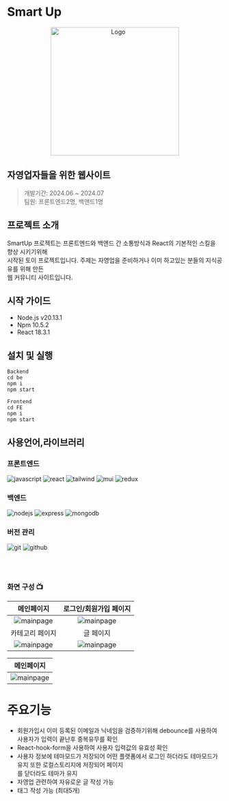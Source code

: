 # Smart Up

<div style="text-align: center;">
  <img src="https://github.com/funizo/project/blob/dev/FE/public/img/logo.png?raw=true" alt="Logo" width="300" height="300">
</div>

## 자영업자들을 위한 웹사이트

> 개발기간: 2024.06 ~ 2024.07
> <br>
> 팀원: 프론트엔드2명, 백앤드1명

## 프로젝트 소개

SmartUp 프로젝트는 프론트엔드와 백앤드 간 소통방식과 React의 기본적인 스킬을 향상 시키기위해
<br>
시작된 토이 프로젝트입니다. 주제는 자영업을 준비하거나 이미 하고있는 분들의 지식공유를 위해 만든
<br>
웹 커뮤니티 사이트입니다.

## 시작 가이드

- Node.js v20.13.1
- Npm 10.5.2
- React 18.3.1

## 설치 및 실행

```
Backend
cd be
npm i
npm start
```

```
Frontend
cd FE
npm i
npm start
```

## 사용언어,라이브러리

### 프론트엔드<br>

![javascript](https://img.shields.io/badge/javascript-F7DF1E?style=for-the-badge&logo=javascript&logoColor=black)
![react](https://img.shields.io/badge/react-61DAFB?style=for-the-badge&logo=react&logoColor=black)
![tailwind](https://img.shields.io/badge/tailwind-06B6D4?style=for-the-badge&logo=tailwind-css&logoColor=white)
![mui](https://img.shields.io/badge/Material--UI-0081CB?style=for-the-badge&logo=material-ui&logoColor=white)
![redux](https://img.shields.io/badge/Redux-593D88?style=for-the-badge&logo=redux&logoColor=white)

### 백엔드<br>

![nodejs](https://img.shields.io/badge/node.js-339933?style=for-the-badge&logo=Node.js&logoColor=white)
![express](https://img.shields.io/badge/express-000000?style=for-the-badge&logo=express&logoColor=white)
![mongodb](https://img.shields.io/badge/mongoDB-47A248?style=for-the-badge&logo=MongoDB&logoColor=white)

### 버전 관리<br>

![git](https://img.shields.io/badge/git-F05032?style=for-the-badge&logo=git&logoColor=white)
![github](https://img.shields.io/badge/github-181717?style=for-the-badge&logo=github&logoColor=white)

<br>
<br>

### 화면 구성 📺

|                                                  메인페이지                                                   |                                           로그인/회원가입 페이지                                            |
| :-----------------------------------------------------------------------------------------------------------: | :---------------------------------------------------------------------------------------------------------: |
|   <img src="https://github.com/funizo/project/blob/dev/FE/public/img/mainpage.png?raw=true" alt="mainpage">   |  <img src="https://github.com/funizo/project/blob/dev/FE/public/img/authpage.png?raw=true" alt="mainpage">  |
|                                                카테고리 페이지                                                |                                                  글 페이지                                                  |
| <img src="https://github.com/funizo/project/blob/dev/FE/public/img/categorypage.png?raw=true" alt="mainpage"> | <img src="https://github.com/funizo/project/blob/dev/FE/public/img/detailpage.png?raw=true" alt="mainpage"> |

| 메인페이지  
| :-----------------------------------------------------------------------------------------------------------:
| <img src="https://github.com/funizo/project/blob/dev/FE/public/img/createpage.png?raw=true" alt="mainpage"> |

# 주요기능

- 회원가입시 이미 등록된 이메일과 닉네임을 검증하기위해 debounce를 사용하여 사용자가 입력이 끝난후 중복유무를 확인
- React-hook-form을 사용하여 사용자 입력값의 유효성 확인
- 사용자 정보에 테마모드가 저장되어 어떤 플랫폼에서 로그인 하더라도 테마모드가 유지 또한 로컬스토리지에 저장되어 페이지<br>
  를 닫더라도 테마가 유지
- 자영업 관련하여 자유로운 글 작성 가능
- 태그 작성 가능 (최대5개)
